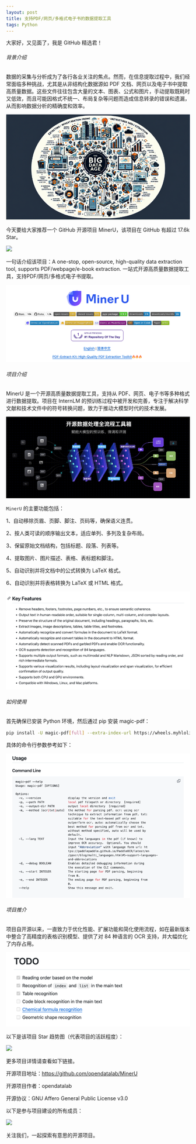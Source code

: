 ```yaml
---
layout: post
title: 支持PDF/网页/多格式电子书的数据提取工具
tags: Python
---
```


大家好，又见面了，我是 GitHub 精选君！

###### 背景介绍

数据的采集与分析成为了各行各业关注的焦点。然而，在信息提取过程中，我们经常面临多种挑战，尤其是从非结构化数据源如 PDF 文档、网页以及电子书中提取高质量数据。这些文件往往包含大量的文本、图表、公式和图片，手动提取既耗时又低效，而且可能因格式不统一、布局复杂等问题而造成信息转录的错误和遗漏，从而影响数据分析的精确度和效率。

![](https://raw.githubusercontent.com/ZhuPeng/pic/master/mac/compress_tmp-ca6f64d28d9f33b0ffc96bdf7b8a41ac.png)

今天要给大家推荐一个 GitHub 开源项目 MinerU，该项目在 GitHub 有超过 17.6k Star。

![](https://stats.deeptrain.net/repo/opendatalab/MinerU/?theme=light)

一句话介绍该项目：A one-stop, open-source, high-quality data extraction tool, supports PDF/webpage/e-book extraction. 一站式开源高质量数据提取工具，支持PDF/网页/多格式电子书提取。

![](https://raw.githubusercontent.com/ZhuPeng/pic/master/images/compress_image-20241119224104797.png)


###### 项目介绍

MinerU 是一个开源高质量数据提取工具，支持从 PDF、网页、电子书等多种格式进行数据提取。项目在 InternLM 的预训练过程中被开发和完善，专注于解决科学文献和技术文件中的符号转换问题，致力于推动大模型时代的技术发展。

![](https://raw.githubusercontent.com/ZhuPeng/pic/master/images/compress_image-20241119224206713.png)

`MinerU` 的主要功能包括：

1、自动移除页眉、页脚、脚注、页码等，确保语义连贯。

2、按人类可读的顺序输出文本，适应单列、多列及复杂布局。

3、保留原始文档结构，包括标题、段落、列表等。

4、提取图片、图片描述、表格、表标题和脚注。

5、自动识别并将文档中的公式转换为 LaTeX 格式。

6、自动识别并将表格转换为 LaTeX 或 HTML 格式。

![](https://raw.githubusercontent.com/ZhuPeng/pic/master/images/compress_image-20241119224245620.png)

###### 如何使用

首先确保已安装 Python 环境，然后通过 pip 安装 magic-pdf：

```bash
pip install -U magic-pdf[full] --extra-index-url https://wheels.myhloli.com
```

具体的命令行参数参考如下：

![](https://raw.githubusercontent.com/ZhuPeng/pic/master/images/compress_image-20241119224448683.png)

###### 项目推介

项目自开源以来，一直致力于优化性能、扩展功能和简化使用流程，如在最新版本中整合了高精度的表格识别模型、提供了对 84 种语言的 OCR 支持，并大幅优化了内存占用。

![](https://raw.githubusercontent.com/ZhuPeng/pic/master/images/compress_image-20241119224551023.png)

以下是该项目 Star 趋势图（代表项目的活跃程度）：

![](https://api.star-history.com/svg?repos=opendatalab/MinerU&type=Timeline)

更多项目详情请查看如下链接。

开源项目地址：https://github.com/opendatalab/MinerU 

开源项目作者：opendatalab

开源协议：GNU Affero General Public License v3.0

以下是参与项目建设的所有成员：

![](https://contrib.rocks/image?repo=opendatalab/MinerU)

关注我们，一起探索有意思的开源项目。

